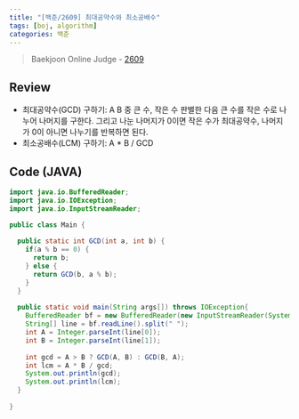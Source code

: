 ```yaml
---
title: "[백준/2609] 최대공약수와 최소공배수"
tags: [boj, algorithm]
categories: 백준
---
```

> Baekjoon Online Judge - [2609](https://www.acmicpc.net/problem/2609)

## Review
* 최대공약수(GCD) 구하기: A B 중 큰 수, 작은 수 판별한 다음 큰 수를 작은 수로 나누어 나머지를 구한다. 그리고 나눈 나머지가 0이면 작은 수가 최대공약수, 나머지가 0이 아니면 나누기를 반복하면 된다.
* 최소공배수(LCM) 구하기: A * B / GCD

## Code (JAVA)
```java
import java.io.BufferedReader;
import java.io.IOException;
import java.io.InputStreamReader;

public class Main {
  
  public static int GCD(int a, int b) {
    if(a % b == 0) {
      return b;
    } else {
      return GCD(b, a % b);
    }
  }
  
  public static void main(String args[]) throws IOException{
    BufferedReader bf = new BufferedReader(new InputStreamReader(System.in));
    String[] line = bf.readLine().split(" ");
    int A = Integer.parseInt(line[0]);
    int B = Integer.parseInt(line[1]);
    
    int gcd = A > B ? GCD(A, B) : GCD(B, A);
    int lcm = A * B / gcd;
    System.out.println(gcd);
    System.out.println(lcm);
  }
  
}
```